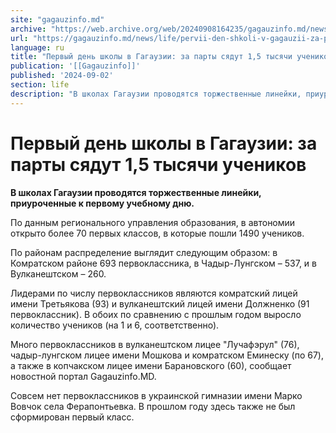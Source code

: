 ```yaml
---
site: "gagauzinfo.md"
archive: "https://web.archive.org/web/20240908164235/gagauzinfo.md/news/life/pervii-den-shkoli-v-gagauzii-za-parti-syadut-15-tisyachi-uchenikov"
url: "https://gagauzinfo.md/news/life/pervii-den-shkoli-v-gagauzii-za-parti-syadut-15-tisyachi-uchenikov"
language: ru
title: "Первый день школы в Гагаузии: за парты сядут 1,5 тысячи учеников"
publication: '[[Gagauzinfo]]'
published: '2024-09-02'
section: life
description: "В школах Гагаузии проводятся торжественные линейки, приуроченные к первому учебному дню."
---
```


# Первый день школы в Гагаузии: за парты сядут 1,5 тысячи учеников

**В школах Гагаузии проводятся торжественные линейки, приуроченные к первому учебному дню.**

По данным регионального управления образования, в автономии открыто более 70 первых классов, в которые пошли 1490 учеников.

По районам распределение выглядит следующим образом: в Комратском районе 693 первоклассника, в Чадыр-Лунгском – 537, и в Вулканештском – 260.

Лидерами по числу первоклассников являются комратский лицей имени Третьякова (93) и вулканештский лицей имени Должненко (91 первоклассник). В обоих по сравнению с прошлым годом выросло количество учеников (на 1 и 6, соответственно).

Много первоклассников в вулканештском лицее "Лучафэрул" (76), чадыр-лунгском лицее имени Мошкова и комратском Еминеску (по 67), а также в копчакском лицее имени Барановского (60), сообщает новостной портал Gagauzinfo.MD.

Совсем нет первоклассников в украинской гимназии имени Марко Вовчок села Ферапонтьевка. В прошлом году здесь также не был сформирован первый класс.